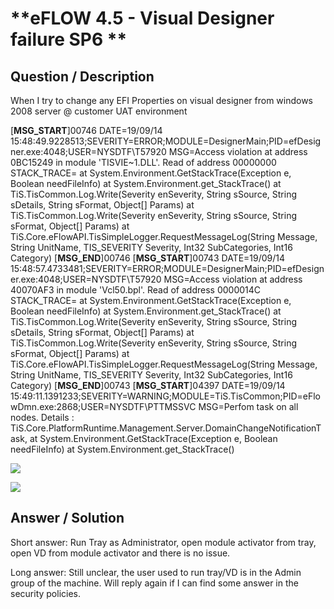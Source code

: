 # **eFLOW 4.5 - Visual Designer failure SP6 ** #

## **Question / Description** ##

When I try to change any EFI Properties on visual designer from windows 2008 server @ customer UAT environment 

[__MSG_START__]00746
DATE=19/09/14 15:48:49.9228513;SEVERITY=ERROR;MODULE=DesignerMain;PID=efDesigner.exe:4048;USER=NYSDTF\T57920
MSG=Access violation at address 0BC15249 in module 'TISVIE~1.DLL'. Read of address 00000000
STACK_TRACE=   at System.Environment.GetStackTrace(Exception e, Boolean needFileInfo)
   at System.Environment.get_StackTrace()
   at TiS.TisCommon.Log.Write(Severity enSeverity, String sSource, String sDetails, String sFormat, Object[] Params)
   at TiS.TisCommon.Log.Write(Severity enSeverity, String sSource, String sFormat, Object[] Params)
   at TiS.Core.eFlowAPI.TisSimpleLogger.RequestMessageLog(String Message, String UnitName, TIS_SEVERITY Severity, Int32 SubCategories, Int16 Category)
[__MSG_END__]00746
[__MSG_START__]00743
DATE=19/09/14 15:48:57.4733481;SEVERITY=ERROR;MODULE=DesignerMain;PID=efDesigner.exe:4048;USER=NYSDTF\T57920
MSG=Access violation at address 40070AF3 in module 'Vcl50.bpl'. Read of address 0000014C
STACK_TRACE=   at System.Environment.GetStackTrace(Exception e, Boolean needFileInfo)
   at System.Environment.get_StackTrace()
   at TiS.TisCommon.Log.Write(Severity enSeverity, String sSource, String sDetails, String sFormat, Object[] Params)
   at TiS.TisCommon.Log.Write(Severity enSeverity, String sSource, String sFormat, Object[] Params)
   at TiS.Core.eFlowAPI.TisSimpleLogger.RequestMessageLog(String Message, String UnitName, TIS_SEVERITY Severity, Int32 SubCategories, Int16 Category)
[__MSG_END__]00743
[__MSG_START__]04397
DATE=19/09/14 15:49:11.1391233;SEVERITY=WARNING;MODULE=TiS.TisCommon;PID=eFlowDmn.exe:2868;USER=NYSDTF\PTTMSSVC
MSG=Perfom task on all nodes. Details : TiS.Core.PlatformRuntime.Management.Server.DomainChangeNotificationTask,    at System.Environment.GetStackTrace(Exception e, Boolean needFileInfo)
   at System.Environment.get_StackTrace()

![](http://i.imgur.com/hZ20qgZ.png)

![](http://i.imgur.com/SYkGO2M.jpg)



## **Answer / Solution** ##

Short answer: Run Tray as Administrator, open module activator from tray, open VD from module activator and there is no issue.

Long answer: Still unclear, the user used to run tray/VD is in the Admin group of the machine. Will reply again if I can find some answer in the security policies.































